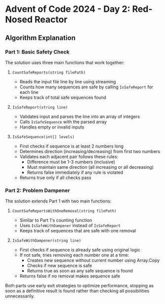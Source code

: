 # Advent of Code 2024 - Day 2: Red-Nosed Reactor

## Algorithm Explanation

### Part 1: Basic Safety Check

The solution uses three main functions that work together:

1. `CountSafeReports(string filePath)`
    - Reads the input file line by line using streaming
    - Counts how many sequences are safe by calling `IsSafeReport` for each line
    - Keeps track of total safe sequences found

2. `IsSafeReport(string line)`
    - Validates input and parses the line into an array of integers
    - Calls `IsSafeSequence` with the parsed array
    - Handles empty or invalid inputs

3. `IsSafeSequence(int[] levels)`
    - First checks if sequence is at least 2 numbers long
    - Determines direction (increasing/decreasing) from first two numbers
    - Validates each adjacent pair follows these rules:
        * Difference must be 1-3 numbers (inclusive)
        * Must maintain same direction (all increasing or all decreasing)
        * Returns false immediately if any rule is violated
    - Returns true only if all checks pass

### Part 2: Problem Dampener

The solution extends Part 1 with two main functions:

1. `CountSafeReportsWithOneRemoval(string filePath)`
    - Similar to Part 1's counting function
    - Uses `IsSafeWithDampener` instead of `IsSafeReport`
    - Keeps track of sequences that are safe with one removal

2. `IsSafeWithDampener(string line)`
    - First checks if sequence is already safe using original logic
    - If not safe, tries removing each number one at a time:
        * Creates new sequence without current number using Array.Copy
        * Checks if new sequence is safe
        * Returns true as soon as any safe sequence is found
    - Returns false if no removal makes sequence safe

Both parts use early exit strategies to optimize performance, stopping as soon as a definitive result is found rather than checking all possibilities unnecessarily.